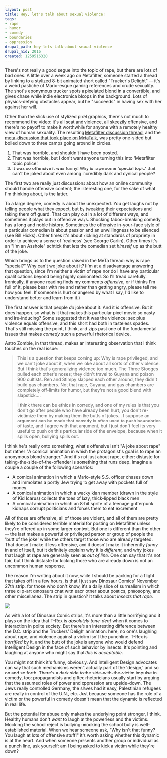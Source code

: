 ```yaml
--- 
layout: post
title: Hey, let's talk about sexual violence!
tags: 
- rape
- humor
- comedy
- boundaries
- oppression
drupal_path: hey-lets-talk-about-sexual-violence
drupal_nid: 2016
created: 1259516320
---
```

There's not really a good segue into the topic of rape, but there are lots of bad ones. A little over a week ago on Metafilter, someone started a thread by linking to a stylized 8-bit animated short called "Trucker's Delight" -- it's a weird pastiche of Mario-esque gaming references and crude sexuality. The shot's eponymous trucker spots a pixelated blond in a convertible, and gives chase while indie electronica bloops in the background. Lots of physics-defying obstacles appear, but he "succeeds" in having sex with her against her will.

Other than the slick use of stylized pixel graphics, there's not much to recommend the video: it's all scat and violence, all skeezily offensive, and there's no payoff to make it worthwhile for anyone with a remotely healthy view of human sexuality. The resulting <a href="http://www.metafilter.com/86763/SUPER-BONUS">Metafilter discussion thread</a>, and the <a href="http://metatalk.metafilter.com/18458/Two-steps-forward-1999-steps-back">meta-discussion that took place on MetaTalk,</a> was pretty one-sided but boiled down to three camps going around in circles.

<ol>
<li>That was horrible, and shouldn't have been posted.</li>
<li>That was horrible, but I don't want anyone turning this into 'Metafilter topic police.'</li>
<li>It was so offensive it was funny! Why is rape some 'special topic' that can't be joked about even among incredibly dark and cynical people?</li>
</ol>

The first two are really just discussions about how an online community should handle offensive content; the interesting one, for the sake of what I'm thinking about, is the latter.

To a large degree, comedy is about the unexpected. You get laughs not by telling people what they expect, but by tweaking their expectations and taking them off guard. That can play out in a lot of different ways, and sometimes it plays out in offensive ways. Shocking taboo-breaking comedy has a long and noble history. Sometimes the offensive in-your-face style of a particular comedian is about passion and an unwillingness to be silenced (see Bill Hicks). Other times it's about kicking at standards of propriety in order to achieve a sense of 'realness' (see George Carlin). Other times it's an "I'm an Asshole" schtick that lets the comedian set <em>himself</em> up as the butt of the joke.

Which brings us to the question raised in the MeTa thread: why is rape "special?" Why can't we joke about it? (I'm at a disadvantage answering that question, since I'm neither a victim of rape nor do I have any particular qualifications beyond being highly opinionated. So I'll tread carefully. Ironically, if anyone reading finds my comments <em>offensive</em>, or if thinks I'm full of it, please bear with me and rather than getting angry, please tell me how you feel. If someone is hurt or angered by what I say, I'd like to understand better and learn from it.)

The first answer is that people <em>do</em> joke about it. And it <em>is</em> offensive. But it does happen. so what is it that makes this particular pixel movie so nasty and ire-inducing? Some suggested that it was the violence: sex plus violence equals offensive, and this short had both in tasteless spades. That's still missing the point, I think, and zips past one of the fundamental issues that makes <em>comedy</em> such a powerful rhetorical device.

Astro Zombie, in that thread, makes an interesting observation that I think touches on the real issue:

<blockquote>
This is a question that keeps coming up: Why is rape privileged, and we can't joke about it, when we joke about all sorts of other violence. But I think that's generalizing violence too much. The Three Stooges pulled each other's noses; they didn't travel to Guyana and poison 900 cultists. Ren and Stimpy slapped each other around, they didn't build gas chambers. Not that rape, Guyana, and gas chambers are completely off-limits for humor, but they're not a good blend with slapstick....

I think there can be ethics in comedy, and one of my rules is that you don't go after people who have already been hurt, you don't re-victimize them by making them the butts of jokes... I suppose an argument can be made that comedy is often used to push boundaries of taste, and I agree with that argument, but I just don't feel its very useful to push on this particular side of the envelope, because when it spills open, bullying spills out.
</blockquote>

I think he's really onto something; what's offensive isn't "A joke about rape" but rather "A comical animation in which the protagonist's goal is to rape an anonymous blond stranger." And it's not just about rape, either: distaste for taking-the-side-of-the-offender is something that runs deep. Imagine a couple a couple of the following scenarios:

<ul>
<li>A comical animation in which a Mario-style S.S. officer chases down and immolates a portly Jew trying to get away with pockets full of money</li>
<li>A comical animation in which a wacky klan member (drawn in the style of Kid Icarus) collects the toes of lazy, thick-lipped black men</li>
<li>A comical animation in which an 8-bit sprite of a teenage gutterpunk kidnaps corrupt politicians and forces them to eat excrement</li>
</ul>

All of those are offensive, all of those are violent, and all of them are pretty likely to be considered terrible material for posting on Metafilter unless they're offered up in some larger context. But one is different than the other -- the last makes a powerful or privileged person or group of people the 'butt of the joke' while the others target those who are already targeted. That doesn't make it less offensive, and it doesn't make it inherently <em>funny</em> in and of itself, but it definitely explains why it is <em>different,</em> and why jokes that laugh at rape are generally seen as <em>out of line.</em> One can say that it's not fair, but I think distaste for kicking those who are already down is not an uncommon human response.

The reason I'm writing about it now, while I should be packing for a flight that takes off in a few hours, is that I just saw Dinosaur Comics' November 27th strip. for those who don't know, it's a daily slice of surrealism in which three clip-art dinosaurs chat with each other about politics, philosophy, and other miscellanea. The strip in question? It talks about <em>insects that rape.</em>

<a href="http://www.qwantz.com/index.php?comic=1604">![](/files/comic2-1625.png)</a>

As with a lot of Dinosaur Comic strips, it's more than a little horrifying and it plays on the idea that T-Rex is <em>absolutely tone-deaf</em> when it comes to interaction in polite society. But there's an interesting difference between the D.C. strip and the Truckers' Delight animation: here, no one's laughing about rape, and violence against a victim isn't the punchline. T-Rex is <em>horrified</em> by it, and the butt of the joke is anyone who would defend Intelligent Design in the face of such behavior by insects. It's pointing and laughing at anyone who might say that <em>this is acceptable</em>.

You might not think it's funny, obviously. And Intelligent Design advocates can say that such mechanisms weren't actually part of the 'design,' and so on and so forth. There's a dark side to the side-with-the-victim impulse in comedy, too: propagandists and gifted rhetoricians usually start by arguing that the assumed roles of power and oppression are upside-down. The Jews really controlled Germany, the slaves had it easy, Palestinian refugees are really in control of the U.N., etc. Just because someone has the role of a victim or the powerful in comedy doesn't mean that the dynamic is reflected in real life.

But the potential for abuse only makes the underlying point stronger, I think. Healthy humans don't <em>want</em> to laugh at the powerless and the victims. Mocking the school reject is bullying: mocking the school bully is well-established material. When we hear someone ask, "Why isn't that funny? You laugh at lots of offensive stuff!" it's worth asking whether this dynamic is at the heart. And when someone presents another group or individual as a punch line, ask yourself: am I being asked to kick a victim while they're down?

